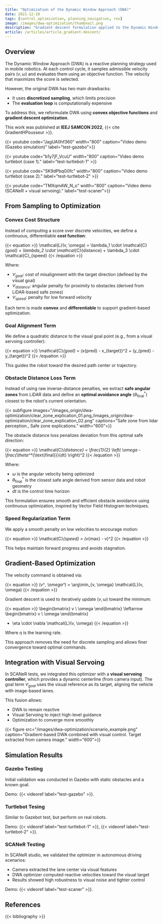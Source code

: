 ```yaml
---
title: "Optimization of the Dynamic Window Approach (DWA)"
date: 2021-12-10
tags: [control_optimization, planning_navigation, ros]
image: /images/dwa-optimization/thumbnail.png
description: "Gradient descent formulation applied to the Dynamic Window Approach for improved convergence and trajectory quality."
article: /articles/article_gradient-descent/
---
```


## Overview

The Dynamic Window Approach (DWA) is a reactive planning strategy used in mobile robotics. At each control cycle, it samples admissible velocity pairs $(v, \omega)$ and evaluates them using an objective function. The velocity that maximizes the score is selected.

However, the original DWA has two main drawbacks:
- It uses **discretized sampling**, which limits precision
- The **evaluation loop** is computationally expensive

To address this, we reformulate DWA using **convex objective functions** and **gradient descent optimization**.

This work was published at **IEEJ SAMCON 2022**, {{< cite GradientHPousseur >}}.

{{< youtube code="JagUA0hf360" width="800" caption="Video demo (Gazebo simulation)" label="test-gazebo">}}

{{< youtube code="b1y7jF_VcuU" width="800" caption="Video demo turtlebot (case 1)."  label="test-turtlebot-1" >}}

{{< youtube code="SK9dPbqG0fc" width="800" caption="Video demo turtlebot (case 2)." label="test-turtlebot-2" >}}

{{< youtube code="TMXqmAW_N_o" width="800" caption="Video demo (SCANeR + visual servoing)." label="test-scaner">}}

## From Sampling to Optimization

### Convex Cost Structure

Instead of computing a score over discrete velocities, we define a continuous, differentiable **cost function**:

{{< equation >}}
\mathcal{L}(v, \omega) = \lambda_1 \cdot \mathcal{C}_{goal} + \lambda_2 \cdot \mathcal{C}_{distance} + \lambda_3 \cdot \mathcal{C}_{speed}
{{< /equation >}}

Where:

- $\mathcal{C}_{goal}$: cost of misalignment with the target direction (defined by the visual goal)
- $\mathcal{C}_{distance}$: angular penalty for proximity to obstacles (derived from LiDAR-based safe zones)
- $\mathcal{C}_{speed}$: penalty for low forward velocity

Each term is made **convex** and **differentiable** to support gradient-based optimization.

### Goal Alignment Term

We define a quadratic distance to the visual goal point (e.g., from a visual servoing controller):

{{< equation >}}
\mathcal{C}_{goal} = (x_{pred} - x_{target})^2 + (y_{pred} - y_{target})^2
{{< /equation >}}

This guides the robot toward the desired path center or trajectory.

### Obstacle Distance Loss Term

Instead of using raw inverse-distance penalties, we extract **safe angular zones** from LiDAR data and define an **optimal avoidance angle** ($\theta^*_{\text{final}}$) closest to the robot's current orientation. 


{{< subfigure images="/images_origin/dwa-optimization/clear_zone_explication_01.png,/images_origin/dwa-optimization/clear_zone_explication_02.png" captions="Safe zone from lidar perception., Safe zone explications." width="600">}}


The obstacle distance loss penalizes deviation from this optimal safe direction:

{{< equation >}}
\mathcal{C}_{distance} = \frac{1}{2} \left( \omega - \frac{\theta^*_{\text{final}}}{dt} \right)^2
{{< /equation >}}

Where:
- $\omega$ is the angular velocity being optimized
- $\theta^*_{\text{final}}$ is the closest safe angle derived from sensor data and robot geometry
- $dt$ is the control time horizon

This formulation ensures smooth and efficient obstacle avoidance using continuous optimization, inspired by Vector Field Histogram techniques.

### Speed Regularization Term

We apply a smooth penalty on low velocities to encourage motion:

{{< equation >}}
\mathcal{C}_{speed} = (v_{max} - v)^2
{{< /equation >}}

This helps maintain forward progress and avoids stagnation.


## Gradient-Based Optimization

The velocity command is obtained via:

{{< equation >}}
(v^*, \omega^*) = \arg\min_{v, \omega} \mathcal{L}(v, \omega)
{{< /equation >}}

Gradient descent is used to iteratively update $(v, \omega)$ toward the minimum:

{{< equation >}}
\begin{bmatrix}
v \\
\omega
\end{bmatrix}
\leftarrow
\begin{bmatrix}
v \\
\omega
\end{bmatrix}
 - \eta \cdot \nabla \mathcal{L}(v, \omega)
{{< /equation >}}

Where $\eta$ is the learning rate.

This approach removes the need for discrete sampling and allows finer convergence toward optimal commands.

## Integration with Visual Servoing

In SCANeR tests, we integrated this optimizer with a **visual servoing controller**, which provides a dynamic centerline (from camera input). The goal term $\mathcal{C}_{goal}$ uses the visual reference as its target, aligning the vehicle with image-based lanes.

This fusion allows:
- DWA to remain reactive
- Visual Servoing to inject high-level guidance
- Optimization to converge more smoothly

{{< figure src="/images/dwa-optimization/scenario_example.png" caption="Gradient-based DWA combined with visual control. Target extracted from camera image." width="600">}}

## Simulation Results

### Gazebo Testing

Initial validation was conducted in Gazebo with static obstacles and a known goal.

Demo: {{< videoref label="test-gazebo" >}}.

### Turtlebot Tesing

Similar to Gazebot test, but perform on real robots.

Demo: {{< videoref label="test-turtlebot-1" >}}, {{< videoref label="test-turtlebot-2" >}}.

### SCANeR Testing

In SCANeR studio, we validated the optimizer in autonomous driving scenarios:

- Camera extracted the lane center via visual features
- DWA optimizer computed reactive velocities toward the visual target
- Results showed high robustness to visual noise and tighter control

Demo: {{< videoref label="test-scaner" >}}.

<!-- ## Conclusion

We introduced a **gradient-based formulation of the DWA**, replacing brute-force sampling with continuous optimization. This approach enables:

- Real-time optimization of $(v, \omega)$
- Easier integration with other subsystems (e.g., vision)
- Convex, tunable cost design

It opens possibilities for vision-guided local planning and reduces reliance on hand-tuned sampling grids. -->

## References

{{< bibliography >}}
